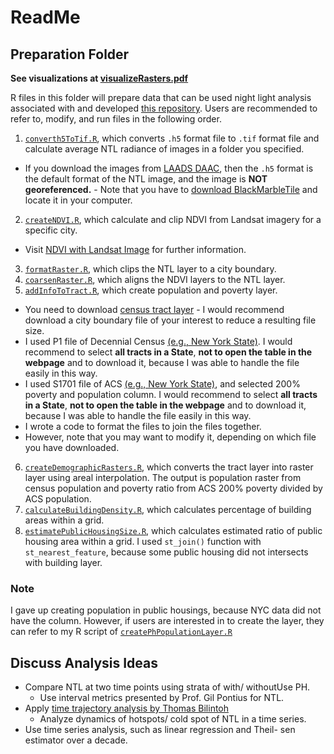 # ReadMe
## Preparation Folder

**See visualizations at [visualizeRasters.pdf](/vignetts/visualizeRasters.pdf)**

R files in this folder will prepare data that can be used night light analysis associated with and developed [this repository](https://github.com/agroimpacts/USFlite).
Users are recommended to refer to, modify, and run files in the following order.
1. [`converth5ToTif.R`](R/preparation/converth5ToTif.R), which converts `.h5` format file to `.tif` format file and calculate average NTL radiance of images in a folder you specified.
- If you download the images from [LAADS DAAC](https://ladsweb.modaps.eosdis.nasa.gov/search/), then the `.h5` format is the default format of the NTL image, and the image is **NOT georeferenced.** - Note that you have to [download BlackMarbleTile](https://blackmarble.gsfc.nasa.gov/Tools.html) and locate it in your computer.
2. [`createNDVI.R`](R/preparation/createNDVI.R), which calculate and clip NDVI from Landsat imagery for a specific city.
- Visit [NDVI with Landsat Image](https://www.usgs.gov/landsat-missions/landsat-normalized-difference-vegetation-index) for further information.
3. [`formatRaster.R`](R/preparation/formatRaster.R), which clips the NTL layer to a city boundary.
4. [`coarsenRaster.R`](R/preparation/coarsenRaster.R), which aligns the NDVI layers to the NTL layer.
5. [`addInfoToTract.R`](R/preparation/addInfoToTract.R), which create population and poverty layer.
- You need to download [census tract layer](https://www.census.gov/geographies/mapping-files/time-series/geo/cartographic-boundary.2020.html#list-tab-1883739534) - I would recommend download a city boundary file of your interest to reduce a resulting file size.
- I used P1 file of Decennial Census [(e.g., New York State)](https://data.census.gov/table/DECENNIALPL2020.P1?q=census&t=Populations%20and%20People&g=040XX00US36$1400000&y=2020).
I would recommend to select **all tracts in a State**, **not to open the table in the webpage** and to download it, because I was able to handle the file easily in this way.
- I used S1701 file of ACS [(e.g., New York State)](https://data.census.gov/table/ACSST5Y2020.S1701?q=Poverty&g=040XX00US36$1400000&y=2020), and selected 200% poverty and population column.
I would recommend to select **all tracts in a State**, **not to open the table in the webpage** and to download it, because I was able to handle the file easily in this way.
- I wrote a code to format the files to join the files together.
- However, note that you may want to modify it, depending on which file you have downloaded.
6. [`createDemographicRasters.R`](R/preparation/createDemographicRasters.R), which converts the tract layer into raster layer using areal interpolation. The output is population raster from census population and poverty ratio from ACS 200% poverty divided by ACS population.
7. [`calculateBuildingDensity.R`](R/preparation/calculateBuildingDensity.R), which calculates percentage of building areas within a grid. 
8. [`estimatePublicHousingSize.R`](R/preparation/estimatePublicHousingSize.R), which calculates estimated ratio of public housing area within a grid. I used `st_join()` function with `st_nearest_feature`, because some public housing did not intersects with building layer.

### Note
I gave up creating population in public housings, because NYC data did not have the column. However, if users are interested in to create the layer, they can refer to my R script of [`createPhPopulationLayer.R`](R/preparation/createPhPopulationLayer.R)

## Discuss Analysis Ideas

-   Compare NTL at two time points using strata of with/ withoutUse PH.
    -   Use interval metrics presented by Prof. Gil Pontius for NTL.
-   Apply [time trajectory analysis by Thomas Bilintoh](https://github.com/bilintoh/timeseriesTrajectories)
    -   Analyze dynamics of hotspots/ cold spot of NTL in a time series.
-   Use time series analysis, such as linear regression and Theil- sen estimator over a decade.
